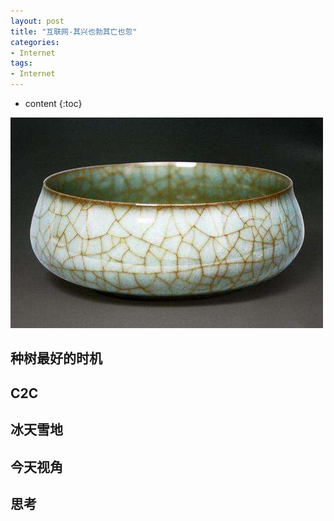 ```yaml
---
layout: post
title: "互联网-其兴也勃其亡也忽"
categories: 
- Internet
tags:
- Internet
---
```


* content
{:toc}

![其兴也勃其亡也忽](/css/pics/2018-05-20-prosperous-and-lose.jpg)

## 种树最好的时机


## C2C


## 冰天雪地


## 今天视角

## 思考

